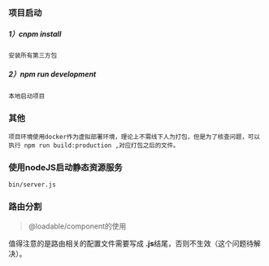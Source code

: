 ### 项目启动

##### 1）cnpm install
```
安装所有第三方包
```
##### 2）npm run development
```
本地启动项目
```

### 其他
```
项目环境使用docker作为虚拟部署环境，理论上不需线下人为打包，但是为了核查问题，可以执行 npm run build:production ,对应打包之后的文件。
```

### 使用nodeJS启动静态资源服务
```
bin/server.js
```

### 路由分割
> @loadable/component的使用

值得注意的是路由相关的配置文件需要写成 **.js**结尾，否则不生效（这个问题待解决）。
